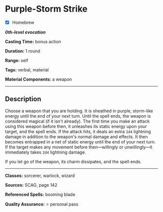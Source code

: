 # Purple-Storm Strike

- [x] Homebrew

***0th-level evocation***

**Casting Time:** bonus action

**Duration:** 1 round

**Range:** self

**Tags:** verbal, material

**Material Components:** a weapon

---

## Description
Choose a weapon that you are holding.
It is sheathed in purple, storm-like energy until the end of your next turn.
Until the spell ends, the weapon is considered magical (if it isn't already).
The first time you make an attack using this weapon before then, it unleashes its static energy upon your target, and the spell ends.
If the attack hits, it deals an extra `1d4` lightning damage in addition to the weapon's normal damage and effects.
It then becomes entrapped in a net of static energy until the end of your next turn.
If the target makes any movement before then&mdash;willingly or unwillingly&mdash;it immediately takes `2d4` lightning damage.

If you let go of the weapon, its charm dissipates, and the spell ends.

---

**Classes:** sorcerer, warlock, wizard

**Sources:** SCAG, page 142

**Referenced Spells:** booming blade

**Quality Assurance:** :star: personal pass
